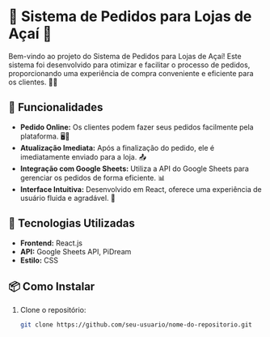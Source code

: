 # 🌟 Sistema de Pedidos para Lojas de Açaí 🍧

Bem-vindo ao projeto do Sistema de Pedidos para Lojas de Açaí! Este sistema foi desenvolvido para otimizar e facilitar o processo de pedidos, proporcionando uma experiência de compra conveniente e eficiente para os clientes. 🛒✨

## 🚀 Funcionalidades

- **Pedido Online:** Os clientes podem fazer seus pedidos facilmente pela plataforma. 🖥️📱
- **Atualização Imediata:** Após a finalização do pedido, ele é imediatamente enviado para a loja. 📤
- **Integração com Google Sheets:** Utiliza a API do Google Sheets para gerenciar os pedidos de forma eficiente. 📊
- **Interface Intuitiva:** Desenvolvido em React, oferece uma experiência de usuário fluida e agradável. 🎨

## 🔧 Tecnologias Utilizadas

- **Frontend:** React.js
- **API:** Google Sheets API, PiDream
- **Estilo:** CSS

## 📦 Como Instalar

1. Clone o repositório:
   ```bash
   git clone https://github.com/seu-usuario/nome-do-repositorio.git
